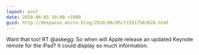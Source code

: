 ```yaml
---
layout: post
date: 2010-06-05 10:00 +1000
guid: http://desparoz.micro.blog/2010/06/05/t15517583628.html
---
```

Want that too! RT @askegg: So when will Apple release an updated Keynote remote for the iPad? It could display so much information.
